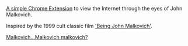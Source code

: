 [A simple Chrome Extension](https://imgur.com/a/wcMvIzx) to view the Internet through the eyes of John Malkovich.

Inspired by the 1999 cult classic film ['Being John Malkovich'](https://en.wikipedia.org/wiki/Being_John_Malkovich). 

[Malkovich...Malkovich malkovich?](https://www.youtube.com/watch?v=Q6Fuxkinhug)